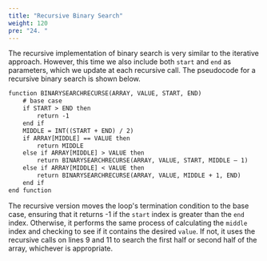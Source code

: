 ```yaml
---
title: "Recursive Binary Search"
weight: 120
pre: "24. "
---
```

The recursive implementation of binary search is very similar to the iterative approach. However, this time we also include both `start` and `end` as parameters, which we update at each recursive call. The pseudocode for a recursive binary search is shown below.

```tex
function BINARYSEARCHRECURSE(ARRAY, VALUE, START, END)			       (1)
    # base case
    if START > END then								                   (2)
        return -1									                   (3)
    end if										                       (4)
    MIDDLE = INT((START + END) / 2)						               (5)
    if ARRAY[MIDDLE] == VALUE then						               (6)
        return MIDDLE								                   (7)
    else if ARRAY[MIDDLE] > VALUE then						           (8)
        return BINARYSEARCHRECURSE(ARRAY, VALUE, START, MIDDLE – 1)	   (9)		
    else if ARRAY[MIDDLE] < VALUE then						           (10)
        return BINARYSEARCHRECURSE(ARRAY, VALUE, MIDDLE + 1, END)	   (11)
    end if										                       (12)
end function										                   (13)
```

The recursive version moves the loop's termination condition to the base case, ensuring that it returns -1 if the `start` index is greater than the `end` index. Otherwise, it performs the same process of calculating the `middle` index and checking to see if it contains the desired `value`. If not, it uses the recursive calls on lines 9 and 11 to search the first half or second half of the array, whichever is appropriate. 
